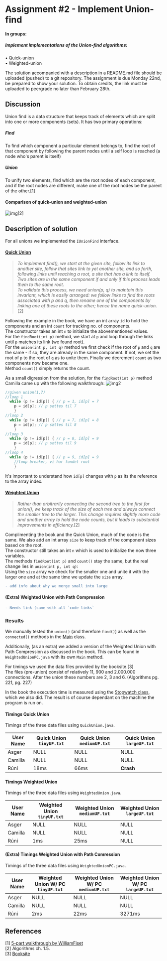 # Assignment #2 - Implement Union-find

#### In groups:
##### Implement implementations of the Union-find algorithms:  
• Quick-union  
• Weighted-union  
  
The solution accompanied with a description in a README.md file should be uploaded (pushed) to a git repository. The assignment is due Monday 22nd, be prepared to show your solution. To obtain credits, the link must be uploaded to peergrade no later than February 28th.

## Discussion

Union find is a data structure that keeps track of elements which are split into one or more components (sets). It has two primary operations:

##### Find
To find which component a particular element belongs to, find the root of that component by following the parent nodes until a self loop is reached (a node who's parent is itself)

##### Union
To unify two elements, find which are the root nodes of each component, and if the root nodes are different, make one of the root nodes be the parent of the other.[1]

#### Comparison of quick-union and weighted-union
![img](https://i.imgur.com/U2dPyMu.png)[2]

## Description of solution

For all unions we implemented the `IUnionFind` interface.

#### [Quick Union](https://github.com/Hold-Krykke-BA/MAT-AL/blob/main/Assignment2/src/solution/QuickUnion.java)

> *To implement find(), we start at the given site, follow its link to another site, follow that sites link to yet another site, and so forth, following links until reaching a root, a site that has a link to itself.  
Two sites are in the same component if and only if this process leads them to the same root.  
To validate this process, we need union(p, q) to maintain this invariant, which is easily arranged: we follow links to find the roots associated with p and q, then
rename one of the components by linking one of these roots to the other; hence the name quick-union.*[2]

Following the example in the book, we have an int array `id` to hold the components and an int `count` for tracking no. of components.  
The constructor takes an int `n` to initialize the abovementioned values.  
For the `findRoot(int p)` method, we start at `p` and loop through the links until `p` matches its link (we found root).  
For the `union(int p, int q)` method we first check if the root of `p` and `q` are the same - if so, they are already in the same component. If not, we set the root of `p` to the root of `q` as to unite them. Finally we decrement `count` as two components now became one.  
Method `count()` simply returns the count.

As a small digression from the solution, for the `findRoot(int p)` method Camilla came up with the following walkthrough:
![img2](https://cdn.discordapp.com/attachments/786207354797555732/812761370835681307/unknown.png)  
```java  
//given union(1,7)
//loop 1
  while (p != id[p]) { // p = 1, id[p] = 7
    p = id[p]; // p sættes til 7 
    }
//loop 2
  while (p != id[p]) { // p = 7, id[p] = 8
    p = id[p]; // p sættes til 8 
    }
//loop 3
  while (p != id[p]) { // p = 8, id[p] = 9
    p = id[p]; // p sættes til 9 
    }
//loop 4
  while (p != id[p]) { // p = 9, id[p] = 9
    //loop breaker, vi har fundet root
    }
```
It's important to understand how `id[p]` changes with `p` as its the reference to the array index.

#### [Weighted Union](https://github.com/Hold-Krykke-BA/MAT-AL/blob/main/Assignment2/src/solution/WeightedUnion.java)

> *Rather than arbitrarily connecting the second tree to the first for union(), we keep track of the size of each tree and always connect the smaller tree to the larger. This change requires slightly more code and another array to hold the node counts, but it leads to substantial improvements in efficiency.*[2]  

Complimenting the book and the Quick Union, much of the code is the same. We also add an int array `size` to keep track of the component sizes based on the root.  
The constructor still takes an int `n` which is used to initialize the now three variables.  
The methods `findRoot(int p)` and `count()` stay the same, but the real change lies in `union(int p, int q)`:  
Using the `size` array we check for the smaller one and unite it with the larger one and at the same time we update the `size` array.  
```diff  
- add info about why we merge small into large
```

#### (Extra) Weighted Union with Path Compression
```diff  
- Needs link (same with all `code links`
```

### Results
We manually tested the `union()` (and therefore `find()`) as well as the `connected()` methods in the [Main](https://github.com/Hold-Krykke-BA/MAT-AL/blob/main/Assignment2/src/solution/Main.java) class.

Additionally, (as an extra) we added a version of the Weighted Union with Path Compression as discussed in the book. This can be found in `WeightedUnionPC.java` with its own `Main` method.

For timings we used the data files provided by the booksite.[3]  
The  files (pre-union) consist of relatively 11, 900 and 2.000.000 connections. After the union these numbers are 2, 3 and 6. (Algorithms pg. 221, pg. 227)  

In the book the execution time is measured using the [Stopwatch class](https://algs4.cs.princeton.edu/14analysis/Stopwatch.java.html), which we also did. The result is of course dependant on the machine the program is run on.

#### Timings Quick Union
Timings of the three data files using `QuickUnion.java`.

| User Name | Quick Union `tinyUF.txt` | Quick Union `mediumUF.txt` | Quick Union `largeUF.txt` |
|-----------|--------------------------|----------------------------|---------------------------|
|   Asger   |           NULL           |            NULL            |            NULL           |
|  Camilla  |           NULL           |            NULL            |            NULL           |
|    Rúni   |           18ms           |            66ms            |            **Crash**           |

#### Timings Weighted Union
Timings of the three data files using `WeightedUnion.java`.  

| User Name | Weighted Union `tinyUF.txt` | Weighted Union `mediumUF.txt` | Weighted Union `largeUF.txt` |
|-----------|--------------------------|----------------------------|---------------------------|
|   Asger   |           NULL           |            NULL            |            NULL           |
|  Camilla  |           NULL           |            NULL            |            NULL           |
|    Rúni   |           1ms           |            25ms            |            NULL           |

#### (Extra) Timings Weighted Union with Path Comression
Timings of the three data files using `WeightedUnionPC.java`.

| User Name | Weighted Union W/ PC `tinyUF.txt` | Weighted Union W/ PC `mediumUF.txt` | Weighted Union W/ PC `largeUF.txt` |
|-----------|-----------------------|-------------------------|------------------------|
|   Asger   |          NULL         |           NULL          |          NULL          |
|  Camilla  |          NULL         |           NULL          |          NULL          |
|    Rúni   |          2ms         |           22ms          |          3271ms          |

## References
[1] [5-part walkthrough by WilliamFiset](https://www.youtube.com/watch?v=ibjEGG7ylHk)  
[2] Algorithms ch. 1.5.  
[3] [Booksite](https://algs4.cs.princeton.edu/15uf/)  
